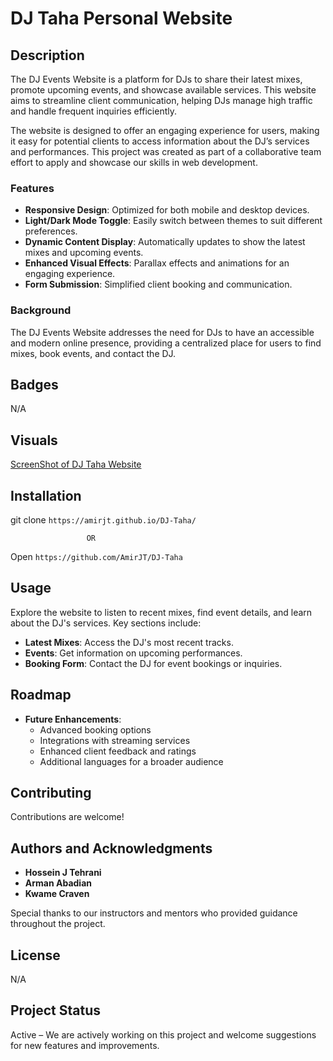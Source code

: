 # DJ Taha Personal Website 

## Description

The DJ Events Website is a platform for DJs to share their latest mixes, promote upcoming events, and showcase available services. This website aims to streamline client communication, helping DJs manage high traffic and handle frequent inquiries efficiently.

The website is designed to offer an engaging experience for users, making it easy for potential clients to access information about the DJ’s services and performances. This project was created as part of a collaborative team effort to apply and showcase our skills in web development.

### Features
- **Responsive Design**: Optimized for both mobile and desktop devices.
- **Light/Dark Mode Toggle**: Easily switch between themes to suit different preferences.
- **Dynamic Content Display**: Automatically updates to show the latest mixes and upcoming events.
- **Enhanced Visual Effects**: Parallax effects and animations for an engaging experience.
- **Form Submission**: Simplified client booking and communication.

### Background
The DJ Events Website addresses the need for DJs to have an accessible and modern online presence, providing a centralized place for users to find mixes, book events, and contact the DJ. 


## Badges

N/A

## Visuals

[ScreenShot of DJ Taha Website](../assets/images/screenshot.png)


## Installation
 
git clone `https://amirjt.github.io/DJ-Taha/`
 
                     OR

Open `https://github.com/AmirJT/DJ-Taha` 

## Usage

Explore the website to listen to recent mixes, find event details, and learn about the DJ's services. Key sections include:
- **Latest Mixes**: Access the DJ's most recent tracks.
- **Events**: Get information on upcoming performances.
- **Booking Form**: Contact the DJ for event bookings or inquiries.


## Roadmap

- **Future Enhancements**:
  - Advanced booking options
  - Integrations with streaming services
  - Enhanced client feedback and ratings
  - Additional languages for a broader audience

## Contributing

Contributions are welcome! 

## Authors and Acknowledgments

- **Hossein J Tehrani**
- **Arman Abadian**
- **Kwame Craven**

Special thanks to our instructors and mentors who provided guidance throughout the project.

## License

N/A

## Project Status

Active – We are actively working on this project and welcome suggestions for new features and improvements.
